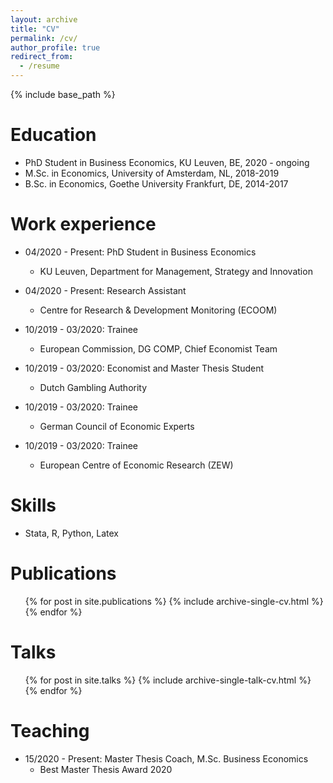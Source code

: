 ```yaml
---
layout: archive
title: "CV"
permalink: /cv/
author_profile: true
redirect_from:
  - /resume
---
```


{% include base_path %}

Education
======
* PhD Student in Business Economics, KU Leuven, BE, 2020 - ongoing 
* M.Sc. in Economics, University of Amsterdam, NL, 2018-2019
* B.Sc. in Economics, Goethe University Frankfurt, DE, 2014-2017

Work experience
======
* 04/2020 - Present: PhD Student in Business Economics
  * KU Leuven, Department for Management, Strategy and Innovation

* 04/2020 - Present: Research Assistant
  * Centre for Research & Development Monitoring (ECOOM) 

* 10/2019 - 03/2020: Trainee
  * European Commission, DG COMP, Chief Economist Team
 
* 10/2019 - 03/2020: Economist and Master Thesis Student
  * Dutch Gambling Authority

* 10/2019 - 03/2020: Trainee
  * German Council of Economic Experts

* 10/2019 - 03/2020: Trainee
  * European Centre of Economic Research (ZEW)
  
Skills
======
* Stata, R, Python, Latex

Publications
======
  <ul>{% for post in site.publications %}
    {% include archive-single-cv.html %}
  {% endfor %}</ul>
  
Talks
======
  <ul>{% for post in site.talks %}
    {% include archive-single-talk-cv.html %}
  {% endfor %}</ul>
  
Teaching
======
* 15/2020 - Present: Master Thesis Coach, M.Sc. Business Economics
  * Best Master Thesis Award 2020
  
